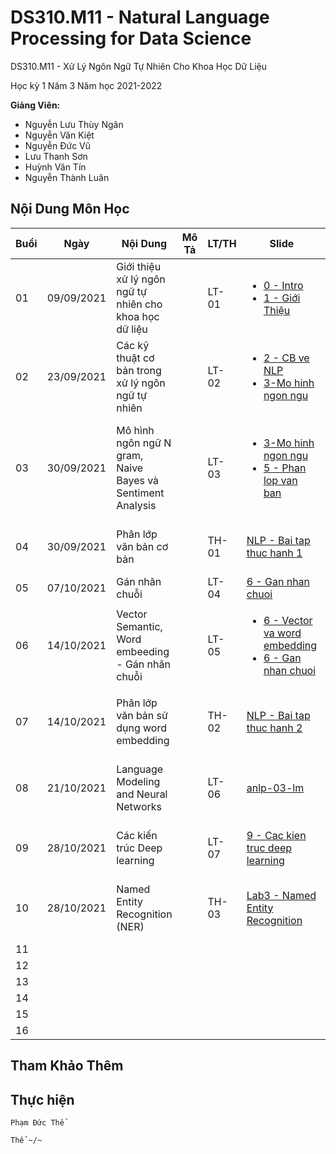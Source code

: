 # DS310.M11 - Natural Language Processing for Data Science



DS310.M11 - Xử Lý Ngôn Ngữ Tự Nhiên Cho Khoa Học Dữ Liệu 


Học kỳ 1 Năm 3 Năm học 2021-2022 

**Giảng Viên:** 
- Nguyễn Lưu Thùy Ngân
- Nguyễn Văn Kiệt
- Nguyễn Đức Vũ
- Lưu Thanh Sơn
- Huỳnh Văn Tín
- Nguyễn Thành Luân

## Nội Dung Môn Học

| Buổi | Ngày | Nội Dung | Mô Tả | LT/TH | Slide | Code | Video Record |
| ----- | ----- | ----- | ----- | ----- | ----- | ----- | ----- |
| 01 | 09/09/2021 | Giới thiệu xử lý ngôn ngữ tự nhiên cho khoa học dữ liệu |  | LT-01 | <ul><li> [0 - Intro](https://github.com/PhamThe-KHDL/DS310.M11-Natural-Language-Processing-for-Data-Science/blob/main/L%C3%9D%20THUY%E1%BA%BET/WEEK%2001%20-%2009-09-2021/Chapter%200%20-%20Intro.pdf) </li><li> [1 - Giới Thiệu](https://github.com/PhamThe-KHDL/DS310.M11-Natural-Language-Processing-for-Data-Science/blob/main/L%C3%9D%20THUY%E1%BA%BET/WEEK%2001%20-%2009-09-2021/1-gioi%20thieu.pdf) </li></ul> |  | [01 - Giới thiệu xử lý ngôn ngữ tự nhiên cho khoa học dữ liệu](https://youtu.be/d_rMqaJR1_I) |
| 02 | 23/09/2021 | Các kỹ thuật cơ bản trong xử lý ngôn ngữ tự nhiên |  | LT-02 | <ul><li> [2 - CB ve NLP](https://github.com/PhamThe-KHDL/DS310.M11-Natural-Language-Processing-for-Data-Science/blob/main/L%C3%9D%20THUY%E1%BA%BET/WEEK%2002%20-%2023-09-2021/2-CB%20ve%20NLP.pdf) </li><li> [3-Mo hinh ngon ngu](https://github.com/PhamThe-KHDL/DS310.M11-Natural-Language-Processing-for-Data-Science/blob/main/L%C3%9D%20THUY%E1%BA%BET/WEEK%2003%20-%2030-09-2021/3-Mo%20hinh%20ngon%20ngu.pdf) </li></ul> |  | [02 - Các kỹ thuật cơ bản trong xử lý ngôn ngữ tự nhiên](https://youtu.be/_u7i9C58h-Q) |
| 03 | 30/09/2021 | Mô hình ngôn ngữ N gram, Naive Bayes và Sentiment Analysis |  | LT-03 | <ul><li> [3-Mo hinh ngon ngu](https://github.com/PhamThe-KHDL/DS310.M11-Natural-Language-Processing-for-Data-Science/blob/main/L%C3%9D%20THUY%E1%BA%BET/WEEK%2003%20-%2030-09-2021/3-Mo%20hinh%20ngon%20ngu.pdf) </li><li> [5 - Phan lop van ban](https://github.com/PhamThe-KHDL/DS310.M11-Natural-Language-Processing-for-Data-Science/blob/main/L%C3%9D%20THUY%E1%BA%BET/WEEK%2003%20-%2030-09-2021/05%20-%20Phan%20lop%20van%20ban.pdf) </li></ul> |  | [03 - Mô hình ngôn ngữ N gram, Naive Bayes và Sentiment Analysis](https://youtu.be/PWILGhr3zn8) |
| 04 | 30/09/2021 | Phân lớp văn bản cơ bản |  | TH-01 | [NLP - Bai tap thuc hanh 1](https://github.com/PhamThe-KHDL/DS310.M11-Natural-Language-Processing-for-Data-Science/blob/main/TH%E1%BB%B0C%20H%C3%80NH/T%C3%80I%20LI%E1%BB%86U%20TH%E1%BB%B0C%20H%C3%80NH/NLP%20-%20Bai%20tap%20thuc%20hanh%201.pdf) | [![Open In Colab](https://colab.research.google.com/assets/colab-badge.svg)](https://colab.research.google.com/drive/1DgzxHZ48tndXmbWIOZ4AYu4t0gTVxdtb?usp=sharing) | [Lab01 - Phân lớp văn bản cơ bản](https://youtu.be/k5_NN6taLHk) |
| 05 | 07/10/2021 | Gán nhãn chuỗi |  | LT-04 | [6 - Gan nhan chuoi](https://github.com/PhamThe-KHDL/DS310.M11-Natural-Language-Processing-for-Data-Science/blob/main/L%C3%9D%20THUY%E1%BA%BET/WEEK%2004%20-%2007-10-2021/06%20-%20Gan%20nhan%20chuoi.pdf) |  | [04 - Gán nhãn chuỗi](https://youtu.be/Us3nAGlkp6Y) |
| 06 | 14/10/2021 | Vector Semantic, Word embeeding - Gán nhãn chuỗi |  | LT-05 | <ul><li> [6 - Vector va word embedding](https://github.com/PhamThe-KHDL/DS310.M11-Natural-Language-Processing-for-Data-Science/blob/main/L%C3%9D%20THUY%E1%BA%BET/WEEK%2005%20-%2014-10-2021/06%20-%20Vector%20va%20word%20embedding.pdf) </li><li> [6 - Gan nhan chuoi](https://github.com/PhamThe-KHDL/DS310.M11-Natural-Language-Processing-for-Data-Science/blob/main/L%C3%9D%20THUY%E1%BA%BET/WEEK%2004%20-%2007-10-2021/06%20-%20Gan%20nhan%20chuoi.pdf) </li></ul>|  | [05 - Vector Semantic, Word embeeding - Gán nhãn chuỗi](https://youtu.be/SPHimSdFXkI) |
| 07 | 14/10/2021 | Phân lớp văn bản sử dụng word embedding |  | TH-02 | [NLP - Bai tap thuc hanh 2](https://github.com/PhamThe-KHDL/DS310.M11-Natural-Language-Processing-for-Data-Science/blob/main/TH%E1%BB%B0C%20H%C3%80NH/T%C3%80I%20LI%E1%BB%86U%20TH%E1%BB%B0C%20H%C3%80NH/NLP%20-%20Bai%20tap%20thuc%20hanh%202.pdf) | [![Open In Colab](https://colab.research.google.com/assets/colab-badge.svg)](https://colab.research.google.com/drive/1gaMjQpTLPyVgCKezA71x67Y-4PSK__9Q?usp=sharing) | [Lab02 - Phân lớp văn bản sử dụng word embedding](https://youtu.be/HeT4bz28PDI) |
| 08 | 21/10/2021 | Language Modeling and Neural Networks |  | LT-06 | [anlp-03-lm](https://github.com/PhamThe-KHDL/DS310.M11-Natural-Language-Processing-for-Data-Science/blob/main/L%C3%9D%20THUY%E1%BA%BET/WEEK%2006%20-%2021-10-2021/anlp-03-lm.pdf) |  | [06 - Language Modeling and Neural Networks](https://youtu.be/m5xB2UiNIz8) |
| 09 | 28/10/2021 | Các kiến trúc Deep learning |  | LT-07 | [9 - Cac kien truc deep learning](https://github.com/PhamThe-KHDL/DS310.M11-Natural-Language-Processing-for-Data-Science/blob/main/L%C3%9D%20THUY%E1%BA%BET/WEEK07%20-%2028-10-2021/09%20-%20Cac%20kien%20truc%20deep%20learning.pdf) |  | [07 - Các kiến trúc Deep learning](https://youtu.be/y-46kN10lw8) |
| 10 | 28/10/2021 | Named Entity Recognition (NER) |  | TH-03 | [Lab3 - Named Entity Recognition](https://github.com/PhamThe-KHDL/DS310.M11-Natural-Language-Processing-for-Data-Science/blob/main/TH%E1%BB%B0C%20H%C3%80NH/T%C3%80I%20LI%E1%BB%86U%20TH%E1%BB%B0C%20H%C3%80NH/Lab3%20-%20Named%20Entity%20Recognition.pdf) | [Lab03](https://github.com/PhamThe-KHDL/DS310.M11-Natural-Language-Processing-for-Data-Science/tree/main/TH%E1%BB%B0C%20H%C3%80NH/LAB/LAB04%2028-10-2021) | [Lab03 - Named Entity Recognition (NER)](https://youtu.be/ds03S23qMSM) |
| 11 |  |  |  |  |  |  |  |
| 12 |  |  |  |  |  |  |  |
| 13 |  |  |  |  |  |  |  |
| 14 |  |  |  |  |  |  |  |
| 15 |  |  |  |  |  |  |  |
| 16 |  |  |  |  |  |  |  |




## Tham Khảo Thêm




## Thực hiện

```
Phạm Đức Thể

Thể ~/~
```
